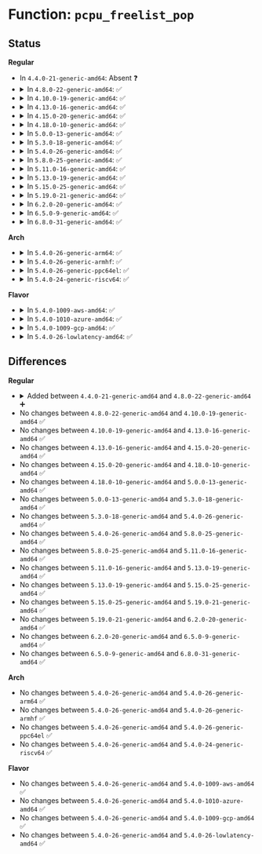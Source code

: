 # Function: <code>pcpu_freelist_pop</code>

## Status
<b>Regular</b>
<ul>
<li>
In <code>4.4.0-21-generic-amd64</code>: Absent ❓
</li>
<li>
<details>
<summary>In <code>4.8.0-22-generic-amd64</code>: ✅</summary>

```c
struct pcpu_freelist_node * pcpu_freelist_pop(struct pcpu_freelist * s)
```

```json
{
  "name": "pcpu_freelist_pop",
  "collision_type": "Unique Global",
  "inline_type": "No",
  "funcs": [
    {
      "addr": 18446744071580450880,
      "name": "pcpu_freelist_pop",
      "external": true,
      "loc": "kernel/bpf/percpu_freelist.c:77",
      "file": "kernel/bpf/percpu_freelist.c",
      "inline": "seen, unknown",
      "caller_inline": [],
      "caller_func": [
        "kernel/bpf/hashtab.c:alloc_htab_elem",
        "kernel/bpf/stackmap.c:bpf_get_stackid"
      ]
    }
  ],
  "symbols": [
    {
      "addr": 18446744071580450880,
      "name": "pcpu_freelist_pop",
      "section": ".text",
      "bind": "STB_GLOBAL",
      "size": 167
    }
  ]
}
```
</details>
</li>
<li>
<details>
<summary>In <code>4.10.0-19-generic-amd64</code>: ✅</summary>

```c
struct pcpu_freelist_node * pcpu_freelist_pop(struct pcpu_freelist * s)
```

```json
{
  "name": "pcpu_freelist_pop",
  "collision_type": "Unique Global",
  "inline_type": "No",
  "funcs": [
    {
      "addr": 18446744071580508160,
      "name": "pcpu_freelist_pop",
      "external": true,
      "loc": "kernel/bpf/percpu_freelist.c:77",
      "file": "kernel/bpf/percpu_freelist.c",
      "inline": "seen, unknown",
      "caller_inline": [],
      "caller_func": [
        "kernel/bpf/hashtab.c:alloc_htab_elem",
        "kernel/bpf/stackmap.c:bpf_get_stackid"
      ]
    }
  ],
  "symbols": [
    {
      "addr": 18446744071580508160,
      "name": "pcpu_freelist_pop",
      "section": ".text",
      "bind": "STB_GLOBAL",
      "size": 169
    }
  ]
}
```
</details>
</li>
<li>
<details>
<summary>In <code>4.13.0-16-generic-amd64</code>: ✅</summary>

```c
struct pcpu_freelist_node * pcpu_freelist_pop(struct pcpu_freelist * s)
```

```json
{
  "name": "pcpu_freelist_pop",
  "collision_type": "Unique Global",
  "inline_type": "No",
  "funcs": [
    {
      "addr": 18446744071580538256,
      "name": "pcpu_freelist_pop",
      "external": true,
      "loc": "kernel/bpf/percpu_freelist.c:77",
      "file": "kernel/bpf/percpu_freelist.c",
      "inline": "seen, unknown",
      "caller_inline": [],
      "caller_func": [
        "kernel/bpf/hashtab.c:alloc_htab_elem",
        "kernel/bpf/hashtab.c:htab_map_alloc",
        "kernel/bpf/stackmap.c:bpf_get_stackid"
      ]
    }
  ],
  "symbols": [
    {
      "addr": 18446744071580538256,
      "name": "pcpu_freelist_pop",
      "section": ".text",
      "bind": "STB_GLOBAL",
      "size": 168
    }
  ]
}
```
</details>
</li>
<li>
<details>
<summary>In <code>4.15.0-20-generic-amd64</code>: ✅</summary>

```c
struct pcpu_freelist_node * pcpu_freelist_pop(struct pcpu_freelist * s)
```

```json
{
  "name": "pcpu_freelist_pop",
  "collision_type": "Unique Global",
  "inline_type": "No",
  "funcs": [
    {
      "addr": 18446744071580602672,
      "name": "pcpu_freelist_pop",
      "external": true,
      "loc": "kernel/bpf/percpu_freelist.c:77",
      "file": "kernel/bpf/percpu_freelist.c",
      "inline": "seen, unknown",
      "caller_inline": [],
      "caller_func": [
        "kernel/bpf/hashtab.c:alloc_htab_elem",
        "kernel/bpf/hashtab.c:htab_map_alloc",
        "kernel/bpf/stackmap.c:bpf_get_stackid"
      ]
    }
  ],
  "symbols": [
    {
      "addr": 18446744071580602672,
      "name": "pcpu_freelist_pop",
      "section": ".text",
      "bind": "STB_GLOBAL",
      "size": 195
    }
  ]
}
```
</details>
</li>
<li>
<details>
<summary>In <code>4.18.0-10-generic-amd64</code>: ✅</summary>

```c
struct pcpu_freelist_node * pcpu_freelist_pop(struct pcpu_freelist * s)
```

```json
{
  "name": "pcpu_freelist_pop",
  "collision_type": "Unique Global",
  "inline_type": "No",
  "funcs": [
    {
      "addr": 18446744071580698288,
      "name": "pcpu_freelist_pop",
      "external": true,
      "loc": "kernel/bpf/percpu_freelist.c:77",
      "file": "kernel/bpf/percpu_freelist.c",
      "inline": "seen, unknown",
      "caller_inline": [],
      "caller_func": [
        "kernel/bpf/hashtab.c:alloc_htab_elem",
        "kernel/bpf/hashtab.c:htab_map_alloc",
        "kernel/bpf/stackmap.c:bpf_get_stackid",
        "kernel/bpf/stackmap.c:bpf_get_stackid",
        "kernel/bpf/stackmap.c:bpf_get_stackid"
      ]
    }
  ],
  "symbols": [
    {
      "addr": 18446744071580698288,
      "name": "pcpu_freelist_pop",
      "section": ".text",
      "bind": "STB_GLOBAL",
      "size": 195
    }
  ]
}
```
</details>
</li>
<li>
<details>
<summary>In <code>5.0.0-13-generic-amd64</code>: ✅</summary>

```c
struct pcpu_freelist_node * pcpu_freelist_pop(struct pcpu_freelist * s)
```

```json
{
  "name": "pcpu_freelist_pop",
  "collision_type": "Unique Global",
  "inline_type": "No",
  "funcs": [
    {
      "addr": 18446744071580771120,
      "name": "pcpu_freelist_pop",
      "external": true,
      "loc": "kernel/bpf/percpu_freelist.c:112",
      "file": "kernel/bpf/percpu_freelist.c",
      "inline": "seen, unknown",
      "caller_inline": [],
      "caller_func": [
        "kernel/bpf/hashtab.c:htab_map_alloc",
        "kernel/bpf/stackmap.c:bpf_get_stackid",
        "kernel/bpf/stackmap.c:bpf_get_stackid",
        "kernel/bpf/stackmap.c:bpf_get_stackid",
        "kernel/bpf/stackmap.c:bpf_get_stackid"
      ]
    }
  ],
  "symbols": [
    {
      "addr": 18446744071580771120,
      "name": "pcpu_freelist_pop",
      "section": ".text",
      "bind": "STB_GLOBAL",
      "size": 51
    }
  ]
}
```
</details>
</li>
<li>
<details>
<summary>In <code>5.3.0-18-generic-amd64</code>: ✅</summary>

```c
struct pcpu_freelist_node * pcpu_freelist_pop(struct pcpu_freelist * s)
```

```json
{
  "name": "pcpu_freelist_pop",
  "collision_type": "Unique Global",
  "inline_type": "No",
  "funcs": [
    {
      "addr": 18446744071580855536,
      "name": "pcpu_freelist_pop",
      "external": true,
      "loc": "kernel/bpf/percpu_freelist.c:109",
      "file": "kernel/bpf/percpu_freelist.c",
      "inline": "seen, unknown",
      "caller_inline": [],
      "caller_func": [
        "kernel/bpf/hashtab.c:htab_map_alloc",
        "kernel/bpf/stackmap.c:bpf_get_stackid",
        "kernel/bpf/stackmap.c:bpf_get_stackid",
        "kernel/bpf/stackmap.c:bpf_get_stackid",
        "kernel/bpf/stackmap.c:bpf_get_stackid"
      ]
    }
  ],
  "symbols": [
    {
      "addr": 18446744071580855536,
      "name": "pcpu_freelist_pop",
      "section": ".text",
      "bind": "STB_GLOBAL",
      "size": 51
    }
  ]
}
```
</details>
</li>
<li>
<details>
<summary>In <code>5.4.0-26-generic-amd64</code>: ✅</summary>

```c
struct pcpu_freelist_node * pcpu_freelist_pop(struct pcpu_freelist * s)
```

```json
{
  "name": "pcpu_freelist_pop",
  "collision_type": "Unique Global",
  "inline_type": "No",
  "funcs": [
    {
      "addr": 18446744071580906576,
      "name": "pcpu_freelist_pop",
      "external": true,
      "loc": "kernel/bpf/percpu_freelist.c:109",
      "file": "kernel/bpf/percpu_freelist.c",
      "inline": "seen, unknown",
      "caller_inline": [],
      "caller_func": [
        "kernel/bpf/hashtab.c:htab_map_alloc",
        "kernel/bpf/stackmap.c:bpf_get_stackid",
        "kernel/bpf/stackmap.c:bpf_get_stackid",
        "kernel/bpf/stackmap.c:bpf_get_stackid",
        "kernel/bpf/stackmap.c:bpf_get_stackid"
      ]
    }
  ],
  "symbols": [
    {
      "addr": 18446744071580906576,
      "name": "pcpu_freelist_pop",
      "section": ".text",
      "bind": "STB_GLOBAL",
      "size": 51
    }
  ]
}
```
</details>
</li>
<li>
<details>
<summary>In <code>5.8.0-25-generic-amd64</code>: ✅</summary>

```c
struct pcpu_freelist_node * pcpu_freelist_pop(struct pcpu_freelist * s)
```

```json
{
  "name": "pcpu_freelist_pop",
  "collision_type": "Unique Global",
  "inline_type": "No",
  "funcs": [
    {
      "addr": 18446744071581053216,
      "name": "pcpu_freelist_pop",
      "external": true,
      "loc": "kernel/bpf/percpu_freelist.c:109",
      "file": "kernel/bpf/percpu_freelist.c",
      "inline": "seen, unknown",
      "caller_inline": [],
      "caller_func": [
        "kernel/bpf/hashtab.c:htab_map_alloc",
        "kernel/bpf/stackmap.c:bpf_get_stackid",
        "kernel/bpf/stackmap.c:bpf_get_stackid",
        "kernel/bpf/stackmap.c:bpf_get_stackid",
        "kernel/bpf/stackmap.c:bpf_get_stackid"
      ]
    }
  ],
  "symbols": [
    {
      "addr": 18446744071581053216,
      "name": "pcpu_freelist_pop",
      "section": ".text",
      "bind": "STB_GLOBAL",
      "size": 54
    }
  ]
}
```
</details>
</li>
<li>
<details>
<summary>In <code>5.11.0-16-generic-amd64</code>: ✅</summary>

```c
struct pcpu_freelist_node * pcpu_freelist_pop(struct pcpu_freelist * s)
```

```json
{
  "name": "pcpu_freelist_pop",
  "collision_type": "Unique Global",
  "inline_type": "No",
  "funcs": [
    {
      "addr": 18446744071581065360,
      "name": "pcpu_freelist_pop",
      "external": true,
      "loc": "kernel/bpf/percpu_freelist.c:200",
      "file": "kernel/bpf/percpu_freelist.c",
      "inline": "seen, unknown",
      "caller_inline": [],
      "caller_func": [
        "kernel/bpf/hashtab.c:htab_map_alloc",
        "kernel/bpf/stackmap.c:__bpf_get_stackid",
        "kernel/bpf/stackmap.c:__bpf_get_stackid",
        "kernel/bpf/stackmap.c:__bpf_get_stackid",
        "kernel/bpf/stackmap.c:__bpf_get_stackid"
      ]
    }
  ],
  "symbols": [
    {
      "addr": 18446744071581065360,
      "name": "pcpu_freelist_pop",
      "section": ".text",
      "bind": "STB_GLOBAL",
      "size": 78
    }
  ]
}
```
</details>
</li>
<li>
<details>
<summary>In <code>5.13.0-19-generic-amd64</code>: ✅</summary>

```c
struct pcpu_freelist_node * pcpu_freelist_pop(struct pcpu_freelist * s)
```

```json
{
  "name": "pcpu_freelist_pop",
  "collision_type": "Unique Global",
  "inline_type": "No",
  "funcs": [
    {
      "addr": 18446744071581080416,
      "name": "pcpu_freelist_pop",
      "external": true,
      "loc": "kernel/bpf/percpu_freelist.c:200",
      "file": "kernel/bpf/percpu_freelist.c",
      "inline": "seen, unknown",
      "caller_inline": [],
      "caller_func": [
        "kernel/bpf/hashtab.c:htab_map_alloc",
        "kernel/bpf/stackmap.c:__bpf_get_stackid",
        "kernel/bpf/stackmap.c:__bpf_get_stackid",
        "kernel/bpf/stackmap.c:__bpf_get_stackid",
        "kernel/bpf/stackmap.c:__bpf_get_stackid"
      ]
    }
  ],
  "symbols": [
    {
      "addr": 18446744071581080416,
      "name": "pcpu_freelist_pop",
      "section": ".text",
      "bind": "STB_GLOBAL",
      "size": 65
    }
  ]
}
```
</details>
</li>
<li>
<details>
<summary>In <code>5.15.0-25-generic-amd64</code>: ✅</summary>

```c
struct pcpu_freelist_node * pcpu_freelist_pop(struct pcpu_freelist * s)
```

```json
{
  "name": "pcpu_freelist_pop",
  "collision_type": "Unique Global",
  "inline_type": "No",
  "funcs": [
    {
      "addr": 18446744071581308480,
      "name": "pcpu_freelist_pop",
      "external": true,
      "loc": "kernel/bpf/percpu_freelist.c:200",
      "file": "kernel/bpf/percpu_freelist.c",
      "inline": "seen, unknown",
      "caller_inline": [],
      "caller_func": [
        "kernel/bpf/hashtab.c:htab_map_alloc",
        "kernel/bpf/stackmap.c:__bpf_get_stackid",
        "kernel/bpf/stackmap.c:__bpf_get_stackid",
        "kernel/bpf/stackmap.c:__bpf_get_stackid",
        "kernel/bpf/stackmap.c:__bpf_get_stackid"
      ]
    }
  ],
  "symbols": [
    {
      "addr": 18446744071581308480,
      "name": "pcpu_freelist_pop",
      "section": ".text",
      "bind": "STB_GLOBAL",
      "size": 65
    }
  ]
}
```
</details>
</li>
<li>
<details>
<summary>In <code>5.19.0-21-generic-amd64</code>: ✅</summary>

```c
struct pcpu_freelist_node * pcpu_freelist_pop(struct pcpu_freelist * s)
```

```json
{
  "name": "pcpu_freelist_pop",
  "collision_type": "Unique Global",
  "inline_type": "No",
  "funcs": [
    {
      "addr": 18446744071581607376,
      "name": "pcpu_freelist_pop",
      "external": true,
      "loc": "kernel/bpf/percpu_freelist.c:200",
      "file": "kernel/bpf/percpu_freelist.c",
      "inline": "seen, unknown",
      "caller_inline": [],
      "caller_func": [
        "kernel/bpf/hashtab.c:htab_map_alloc",
        "kernel/bpf/stackmap.c:__bpf_get_stackid",
        "kernel/bpf/stackmap.c:__bpf_get_stackid",
        "kernel/bpf/stackmap.c:__bpf_get_stackid",
        "kernel/bpf/stackmap.c:__bpf_get_stackid"
      ]
    }
  ],
  "symbols": [
    {
      "addr": 18446744071581607376,
      "name": "pcpu_freelist_pop",
      "section": ".text",
      "bind": "STB_GLOBAL",
      "size": 61
    }
  ]
}
```
</details>
</li>
<li>
<details>
<summary>In <code>6.2.0-20-generic-amd64</code>: ✅</summary>

```c
struct pcpu_freelist_node * pcpu_freelist_pop(struct pcpu_freelist * s)
```

```json
{
  "name": "pcpu_freelist_pop",
  "collision_type": "Unique Global",
  "inline_type": "No",
  "funcs": [
    {
      "addr": 18446744071581990992,
      "name": "pcpu_freelist_pop",
      "external": true,
      "loc": "kernel/bpf/percpu_freelist.c:191",
      "file": "kernel/bpf/percpu_freelist.c",
      "inline": "seen, unknown",
      "caller_inline": [],
      "caller_func": [
        "kernel/bpf/hashtab.c:htab_map_alloc",
        "kernel/bpf/stackmap.c:__bpf_get_stackid",
        "kernel/bpf/stackmap.c:__bpf_get_stackid",
        "kernel/bpf/stackmap.c:__bpf_get_stackid",
        "kernel/bpf/stackmap.c:__bpf_get_stackid"
      ]
    }
  ],
  "symbols": [
    {
      "addr": 18446744071581990992,
      "name": "pcpu_freelist_pop",
      "section": ".text",
      "bind": "STB_GLOBAL",
      "size": 98
    }
  ]
}
```
</details>
</li>
<li>
<details>
<summary>In <code>6.5.0-9-generic-amd64</code>: ✅</summary>

```c
struct pcpu_freelist_node * pcpu_freelist_pop(struct pcpu_freelist * s)
```

```json
{
  "name": "pcpu_freelist_pop",
  "collision_type": "Unique Global",
  "inline_type": "No",
  "funcs": [
    {
      "addr": 18446744071582182320,
      "name": "pcpu_freelist_pop",
      "external": true,
      "loc": "kernel/bpf/percpu_freelist.c:191",
      "file": "kernel/bpf/percpu_freelist.c",
      "inline": "seen, unknown",
      "caller_inline": [],
      "caller_func": [
        "kernel/bpf/hashtab.c:htab_map_alloc",
        "kernel/bpf/stackmap.c:__bpf_get_stackid",
        "kernel/bpf/stackmap.c:__bpf_get_stackid",
        "kernel/bpf/stackmap.c:__bpf_get_stackid",
        "kernel/bpf/stackmap.c:__bpf_get_stackid"
      ]
    }
  ],
  "symbols": [
    {
      "addr": 18446744071582182320,
      "name": "pcpu_freelist_pop",
      "section": ".text",
      "bind": "STB_GLOBAL",
      "size": 98
    }
  ]
}
```
</details>
</li>
<li>
<details>
<summary>In <code>6.8.0-31-generic-amd64</code>: ✅</summary>

```c
struct pcpu_freelist_node * pcpu_freelist_pop(struct pcpu_freelist * s)
```

```json
{
  "name": "pcpu_freelist_pop",
  "collision_type": "Unique Global",
  "inline_type": "No",
  "funcs": [
    {
      "addr": 18446744071582331088,
      "name": "pcpu_freelist_pop",
      "external": true,
      "loc": "kernel/bpf/percpu_freelist.c:191",
      "file": "kernel/bpf/percpu_freelist.c",
      "inline": "seen, unknown",
      "caller_inline": [],
      "caller_func": [
        "kernel/bpf/hashtab.c:htab_map_alloc",
        "kernel/bpf/stackmap.c:__bpf_get_stackid",
        "kernel/bpf/stackmap.c:__bpf_get_stackid",
        "kernel/bpf/stackmap.c:__bpf_get_stackid",
        "kernel/bpf/stackmap.c:__bpf_get_stackid"
      ]
    }
  ],
  "symbols": [
    {
      "addr": 18446744071582331088,
      "name": "pcpu_freelist_pop",
      "section": ".text",
      "bind": "STB_GLOBAL",
      "size": 98
    }
  ]
}
```
</details>
</li>
</ul>
<b>Arch</b>
<ul>
<li>
<details>
<summary>In <code>5.4.0-26-generic-arm64</code>: ✅</summary>

```c
struct pcpu_freelist_node * pcpu_freelist_pop(struct pcpu_freelist * s)
```

```json
{
  "name": "pcpu_freelist_pop",
  "collision_type": "Unique Global",
  "inline_type": "No",
  "funcs": [
    {
      "addr": 18446603336492237320,
      "name": "pcpu_freelist_pop",
      "external": true,
      "loc": "kernel/bpf/percpu_freelist.c:109",
      "file": "kernel/bpf/percpu_freelist.c",
      "inline": "seen, unknown",
      "caller_inline": [],
      "caller_func": [
        "kernel/bpf/hashtab.c:htab_map_alloc",
        "kernel/bpf/stackmap.c:bpf_get_stackid",
        "kernel/bpf/stackmap.c:bpf_get_stackid",
        "kernel/bpf/stackmap.c:bpf_get_stackid",
        "kernel/bpf/stackmap.c:bpf_get_stackid"
      ]
    }
  ],
  "symbols": [
    {
      "addr": 18446603336492237320,
      "name": "pcpu_freelist_pop",
      "section": ".text",
      "bind": "STB_GLOBAL",
      "size": 76
    }
  ]
}
```
</details>
</li>
<li>
<details>
<summary>In <code>5.4.0-26-generic-armhf</code>: ✅</summary>

```c
struct pcpu_freelist_node * pcpu_freelist_pop(struct pcpu_freelist * s)
```

```json
{
  "name": "pcpu_freelist_pop",
  "collision_type": "Unique Global",
  "inline_type": "No",
  "funcs": [
    {
      "addr": 3226132192,
      "name": "pcpu_freelist_pop",
      "external": true,
      "loc": "kernel/bpf/percpu_freelist.c:109",
      "file": "kernel/bpf/percpu_freelist.c",
      "inline": "seen, unknown",
      "caller_inline": [],
      "caller_func": [
        "kernel/bpf/hashtab.c:htab_map_alloc",
        "kernel/bpf/stackmap.c:bpf_get_stackid",
        "kernel/bpf/stackmap.c:bpf_get_stackid",
        "kernel/bpf/stackmap.c:bpf_get_stackid",
        "kernel/bpf/stackmap.c:bpf_get_stackid"
      ]
    }
  ],
  "symbols": [
    {
      "addr": 3226132192,
      "name": "pcpu_freelist_pop",
      "section": ".text",
      "bind": "STB_GLOBAL",
      "size": 40
    }
  ]
}
```
</details>
</li>
<li>
<details>
<summary>In <code>5.4.0-26-generic-ppc64el</code>: ✅</summary>

```c
struct pcpu_freelist_node * pcpu_freelist_pop(struct pcpu_freelist * s)
```

```json
{
  "name": "pcpu_freelist_pop",
  "collision_type": "Unique Global",
  "inline_type": "No",
  "funcs": [
    {
      "addr": 13835058055285463728,
      "name": "pcpu_freelist_pop",
      "external": true,
      "loc": "kernel/bpf/percpu_freelist.c:109",
      "file": "kernel/bpf/percpu_freelist.c",
      "inline": "seen, unknown",
      "caller_inline": [],
      "caller_func": [
        "kernel/bpf/hashtab.c:htab_map_alloc",
        "kernel/bpf/stackmap.c:bpf_get_stackid",
        "kernel/bpf/stackmap.c:bpf_get_stackid",
        "kernel/bpf/stackmap.c:bpf_get_stackid",
        "kernel/bpf/stackmap.c:bpf_get_stackid"
      ]
    }
  ],
  "symbols": [
    {
      "addr": 13835058055285463728,
      "name": "pcpu_freelist_pop",
      "section": ".text",
      "bind": "STB_GLOBAL",
      "size": 96
    }
  ]
}
```
</details>
</li>
<li>
<details>
<summary>In <code>5.4.0-24-generic-riscv64</code>: ✅</summary>

```c
struct pcpu_freelist_node * pcpu_freelist_pop(struct pcpu_freelist * s)
```

```json
{
  "name": "pcpu_freelist_pop",
  "collision_type": "Unique Global",
  "inline_type": "No",
  "funcs": [
    {
      "addr": 18446743936272382916,
      "name": "pcpu_freelist_pop",
      "external": true,
      "loc": "kernel/bpf/percpu_freelist.c:109",
      "file": "kernel/bpf/percpu_freelist.c",
      "inline": "seen, unknown",
      "caller_inline": [],
      "caller_func": [
        "kernel/bpf/hashtab.c:htab_map_alloc",
        "kernel/bpf/stackmap.c:bpf_get_stackid",
        "kernel/bpf/stackmap.c:bpf_get_stackid",
        "kernel/bpf/stackmap.c:bpf_get_stackid",
        "kernel/bpf/stackmap.c:bpf_get_stackid"
      ]
    }
  ],
  "symbols": [
    {
      "addr": 18446743936272382916,
      "name": "pcpu_freelist_pop",
      "section": ".text",
      "bind": "STB_GLOBAL",
      "size": 58
    }
  ]
}
```
</details>
</li>
</ul>
<b>Flavor</b>
<ul>
<li>
<details>
<summary>In <code>5.4.0-1009-aws-amd64</code>: ✅</summary>

```c
struct pcpu_freelist_node * pcpu_freelist_pop(struct pcpu_freelist * s)
```

```json
{
  "name": "pcpu_freelist_pop",
  "collision_type": "Unique Global",
  "inline_type": "No",
  "funcs": [
    {
      "addr": 18446744071580875376,
      "name": "pcpu_freelist_pop",
      "external": true,
      "loc": "kernel/bpf/percpu_freelist.c:109",
      "file": "kernel/bpf/percpu_freelist.c",
      "inline": "seen, unknown",
      "caller_inline": [],
      "caller_func": [
        "kernel/bpf/hashtab.c:htab_map_alloc",
        "kernel/bpf/stackmap.c:bpf_get_stackid",
        "kernel/bpf/stackmap.c:bpf_get_stackid",
        "kernel/bpf/stackmap.c:bpf_get_stackid",
        "kernel/bpf/stackmap.c:bpf_get_stackid"
      ]
    }
  ],
  "symbols": [
    {
      "addr": 18446744071580875376,
      "name": "pcpu_freelist_pop",
      "section": ".text",
      "bind": "STB_GLOBAL",
      "size": 51
    }
  ]
}
```
</details>
</li>
<li>
<details>
<summary>In <code>5.4.0-1010-azure-amd64</code>: ✅</summary>

```c
struct pcpu_freelist_node * pcpu_freelist_pop(struct pcpu_freelist * s)
```

```json
{
  "name": "pcpu_freelist_pop",
  "collision_type": "Unique Global",
  "inline_type": "No",
  "funcs": [
    {
      "addr": 18446744071580821472,
      "name": "pcpu_freelist_pop",
      "external": true,
      "loc": "kernel/bpf/percpu_freelist.c:109",
      "file": "kernel/bpf/percpu_freelist.c",
      "inline": "seen, unknown",
      "caller_inline": [],
      "caller_func": [
        "kernel/bpf/hashtab.c:htab_map_alloc",
        "kernel/bpf/stackmap.c:bpf_get_stackid",
        "kernel/bpf/stackmap.c:bpf_get_stackid",
        "kernel/bpf/stackmap.c:bpf_get_stackid",
        "kernel/bpf/stackmap.c:bpf_get_stackid"
      ]
    }
  ],
  "symbols": [
    {
      "addr": 18446744071580821472,
      "name": "pcpu_freelist_pop",
      "section": ".text",
      "bind": "STB_GLOBAL",
      "size": 23
    }
  ]
}
```
</details>
</li>
<li>
<details>
<summary>In <code>5.4.0-1009-gcp-amd64</code>: ✅</summary>

```c
struct pcpu_freelist_node * pcpu_freelist_pop(struct pcpu_freelist * s)
```

```json
{
  "name": "pcpu_freelist_pop",
  "collision_type": "Unique Global",
  "inline_type": "No",
  "funcs": [
    {
      "addr": 18446744071580866624,
      "name": "pcpu_freelist_pop",
      "external": true,
      "loc": "kernel/bpf/percpu_freelist.c:109",
      "file": "kernel/bpf/percpu_freelist.c",
      "inline": "seen, unknown",
      "caller_inline": [],
      "caller_func": [
        "kernel/bpf/hashtab.c:htab_map_alloc",
        "kernel/bpf/stackmap.c:bpf_get_stackid",
        "kernel/bpf/stackmap.c:bpf_get_stackid",
        "kernel/bpf/stackmap.c:bpf_get_stackid",
        "kernel/bpf/stackmap.c:bpf_get_stackid"
      ]
    }
  ],
  "symbols": [
    {
      "addr": 18446744071580866624,
      "name": "pcpu_freelist_pop",
      "section": ".text",
      "bind": "STB_GLOBAL",
      "size": 51
    }
  ]
}
```
</details>
</li>
<li>
<details>
<summary>In <code>5.4.0-26-lowlatency-amd64</code>: ✅</summary>

```c
struct pcpu_freelist_node * pcpu_freelist_pop(struct pcpu_freelist * s)
```

```json
{
  "name": "pcpu_freelist_pop",
  "collision_type": "Unique Global",
  "inline_type": "No",
  "funcs": [
    {
      "addr": 18446744071580925200,
      "name": "pcpu_freelist_pop",
      "external": true,
      "loc": "kernel/bpf/percpu_freelist.c:109",
      "file": "kernel/bpf/percpu_freelist.c",
      "inline": "seen, unknown",
      "caller_inline": [],
      "caller_func": [
        "kernel/bpf/hashtab.c:htab_map_alloc",
        "kernel/bpf/stackmap.c:bpf_get_stackid",
        "kernel/bpf/stackmap.c:bpf_get_stackid",
        "kernel/bpf/stackmap.c:bpf_get_stackid",
        "kernel/bpf/stackmap.c:bpf_get_stackid"
      ]
    }
  ],
  "symbols": [
    {
      "addr": 18446744071580925200,
      "name": "pcpu_freelist_pop",
      "section": ".text",
      "bind": "STB_GLOBAL",
      "size": 51
    }
  ]
}
```
</details>
</li>
</ul>

## Differences
<b>Regular</b>
<ul>
<li>
<details>
<summary>Added between <code>4.4.0-21-generic-amd64</code> and <code>4.8.0-22-generic-amd64</code> ➕</summary>

```c
struct pcpu_freelist_node * pcpu_freelist_pop(struct pcpu_freelist * s)
```
</details>
</li>
<li>
No changes between <code>4.8.0-22-generic-amd64</code> and <code>4.10.0-19-generic-amd64</code> ✅
</li>
<li>
No changes between <code>4.10.0-19-generic-amd64</code> and <code>4.13.0-16-generic-amd64</code> ✅
</li>
<li>
No changes between <code>4.13.0-16-generic-amd64</code> and <code>4.15.0-20-generic-amd64</code> ✅
</li>
<li>
No changes between <code>4.15.0-20-generic-amd64</code> and <code>4.18.0-10-generic-amd64</code> ✅
</li>
<li>
No changes between <code>4.18.0-10-generic-amd64</code> and <code>5.0.0-13-generic-amd64</code> ✅
</li>
<li>
No changes between <code>5.0.0-13-generic-amd64</code> and <code>5.3.0-18-generic-amd64</code> ✅
</li>
<li>
No changes between <code>5.3.0-18-generic-amd64</code> and <code>5.4.0-26-generic-amd64</code> ✅
</li>
<li>
No changes between <code>5.4.0-26-generic-amd64</code> and <code>5.8.0-25-generic-amd64</code> ✅
</li>
<li>
No changes between <code>5.8.0-25-generic-amd64</code> and <code>5.11.0-16-generic-amd64</code> ✅
</li>
<li>
No changes between <code>5.11.0-16-generic-amd64</code> and <code>5.13.0-19-generic-amd64</code> ✅
</li>
<li>
No changes between <code>5.13.0-19-generic-amd64</code> and <code>5.15.0-25-generic-amd64</code> ✅
</li>
<li>
No changes between <code>5.15.0-25-generic-amd64</code> and <code>5.19.0-21-generic-amd64</code> ✅
</li>
<li>
No changes between <code>5.19.0-21-generic-amd64</code> and <code>6.2.0-20-generic-amd64</code> ✅
</li>
<li>
No changes between <code>6.2.0-20-generic-amd64</code> and <code>6.5.0-9-generic-amd64</code> ✅
</li>
<li>
No changes between <code>6.5.0-9-generic-amd64</code> and <code>6.8.0-31-generic-amd64</code> ✅
</li>
</ul>
<b>Arch</b>
<ul>
<li>
No changes between <code>5.4.0-26-generic-amd64</code> and <code>5.4.0-26-generic-arm64</code> ✅
</li>
<li>
No changes between <code>5.4.0-26-generic-amd64</code> and <code>5.4.0-26-generic-armhf</code> ✅
</li>
<li>
No changes between <code>5.4.0-26-generic-amd64</code> and <code>5.4.0-26-generic-ppc64el</code> ✅
</li>
<li>
No changes between <code>5.4.0-26-generic-amd64</code> and <code>5.4.0-24-generic-riscv64</code> ✅
</li>
</ul>
<b>Flavor</b>
<ul>
<li>
No changes between <code>5.4.0-26-generic-amd64</code> and <code>5.4.0-1009-aws-amd64</code> ✅
</li>
<li>
No changes between <code>5.4.0-26-generic-amd64</code> and <code>5.4.0-1010-azure-amd64</code> ✅
</li>
<li>
No changes between <code>5.4.0-26-generic-amd64</code> and <code>5.4.0-1009-gcp-amd64</code> ✅
</li>
<li>
No changes between <code>5.4.0-26-generic-amd64</code> and <code>5.4.0-26-lowlatency-amd64</code> ✅
</li>
</ul>
